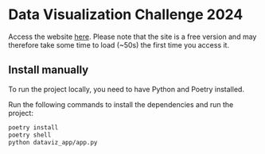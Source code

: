 # Data Visualization Challenge 2024

Access the website [here](https://dataviz-2024.onrender.com/). Please note that the site is a free version and may therefore take some time to load (~50s) the first time you access it.

## Install manually

To run the project locally, you need to have Python and Poetry installed.

Run the following commands to install the dependencies and run the project:

```bash
poetry install
poetry shell
python dataviz_app/app.py
```
